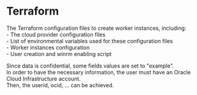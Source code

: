 # Terraform
The Terraform configuration files to create worker instances, including:  
    - The cloud provider configuration files  
    - List of environmental variables used for these configuration files  
    - Worker instances configuration  
    - User creation and winrm enabling script  

Since data is confidential, some fields values are set to "example".  
In order to have the necessary information, the user must have an Oracle Cloud Infrastructure account.  
Then, the userid, ocid, ... can be achieved.  
